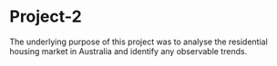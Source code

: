 # Project-2

The underlying purpose of this project was to analyse the residential housing market in Australia and identify any observable trends. 